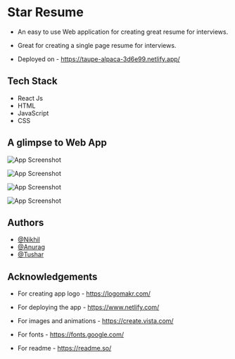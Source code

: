 
# Star Resume

- An easy to use Web application for creating great resume for interviews. 

- Great for creating a single page resume for interviews.

- Deployed on - https://taupe-alpaca-3d6e99.netlify.app/



## Tech Stack 

- React Js
- HTML
- JavaScript
- CSS
## A glimpse to Web App

![App Screenshot](https://github.com/Luffy-Nikhil/Star-Resume/blob/main/public/images/Screenshot%20from%202022-05-31%2009-49-11.png?raw=true)

![App Screenshot](https://github.com/Luffy-Nikhil/Star-Resume/blob/main/public/images/Screenshot%20from%202022-05-31%2009-32-40.png?raw=true)

![App Screenshot](https://github.com/Luffy-Nikhil/Star-Resume/blob/main/public/images/Screenshot%20from%202022-05-31%2009-33-28.png?raw=true)

![App Screenshot](https://github.com/Luffy-Nikhil/Star-Resume/blob/main/public/images/Screenshot%20from%202022-05-31%2009-33-46.png?raw=true)




## Authors

- [@Nikhil](https://github.com/Luffy-Nikhil)
- [@Anurag](https://github.com/JOSBEAK)
- [@Tushar](https://github.com/CeNiEi)


## Acknowledgements

- For creating app logo - https://logomakr.com/

- For deploying the app - https://www.netlify.com/

- For images and animations - https://create.vista.com/

- For fonts - https://fonts.google.com/

- For readme - https://readme.so/


